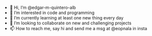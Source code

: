- 👋 Hi, I’m @edgar-m-quintero-alb
- 👀 I’m interested in code and programming
- 🌱 I’m currently learning at least one new thing every day
- 💞️ I’m looking to collaborate on new and challenging projects
- 📫 How to reach me, say hi and send me a msg at @eopnala in insta

<!---
edgar-m-quintero-alb/edgar-m-quintero-alb is a ✨ special ✨ repository because its `README.md` (this file) appears on your GitHub profile.
You can click the Preview link to take a look at your changes.
--->

